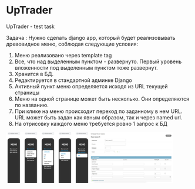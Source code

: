 # UpTrader
UpTrader - test task

Задача :
Нужно сделать django app, который будет реализовывать древовидное меню, соблюдая следующие условия:
1) Меню реализовано через template tag
2) Все, что над выделенным пунктом - развернуто. Первый уровень вложенности под выделенным пунктом тоже развернут.
3) Хранится в БД.
4) Редактируется в стандартной админке Django
5) Активный пункт меню определяется исходя из URL текущей страницы
6) Меню на одной странице может быть несколько. Они определяются по названию.
7) При клике на меню происходит переход по заданному в нем URL. URL может быть задан как явным образом, так и через named url.
8) На отрисовку каждого меню требуется ровно 1 запрос к БД
 
<div style="display: flex; width: 100%;">
  <img src="https://github.com/AliaksandrHus/UpTrader/blob/master/uptrader/screenshot/1.jpg" style="width: 45%;" />
  <img src="https://github.com/AliaksandrHus/UpTrader/blob/master/uptrader/screenshot/2.jpg" style="width: 45%;" />
</div>
